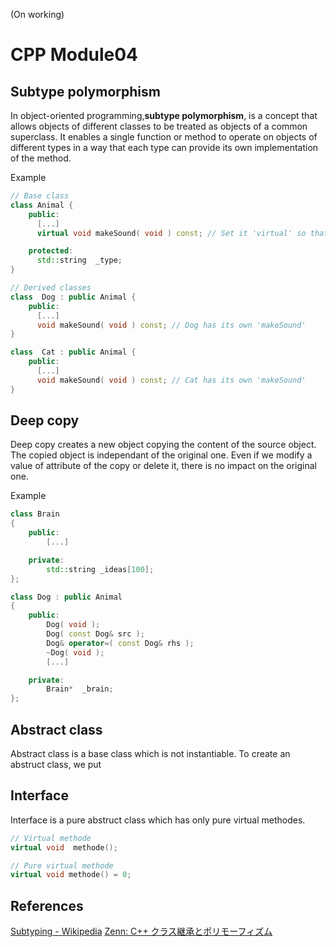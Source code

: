 (On working)
# CPP Module04

## Subtype polymorphism 
In object-oriented programming,__subtype polymorphism__, is a concept that allows objects of different classes to be treated as objects of a common superclass. It enables a single function or method to operate on objects of different types in a way that each type can provide its own implementation of the method.  
  
Example
```cpp
// Base class
class Animal {
    public:
      [...]
      virtual void makeSound( void ) const; // Set it 'virtual' so that dirived classes can override the function.

    protected:
      std::string  _type;
}

// Derived classes
class  Dog : public Animal {
    public:
      [...]
      void makeSound( void ) const; // Dog has its own 'makeSound'
}

class  Cat : public Animal {
    public:
      [...]
      void makeSound( void ) const; // Cat has its own 'makeSound'
}
```

## Deep copy
Deep copy creates a new object copying the content of the source object.  
The copied object is independant of the original one. Even if we modify a value of attribute of the copy or delete it, there is no impact on the original one.  
  
Example
```cpp
class Brain
{
	public:
		[...]

	private:
		std::string	_ideas[100];
};

class Dog : public Animal
{
	public:
        Dog( void );
		Dog( const Dog& src );
		Dog& operator=( const Dog& rhs );
		~Dog( void );
		[...]

	private:
		Brain*	_brain;
};

```

## Abstract class
Abstract class is a base class which is not instantiable.
To create an abstruct class, we put 

## Interface
Interface is a pure abstruct class which has only pure virtual methodes.

```c++
// Virtual methode
virtual void  methode();

// Pure virtual methode
virtual void methode() = 0;
```

## References

[Subtyping - Wikipedia](https://en.wikipedia.org/wiki/Subtyping)
[Zenn: C++ クラス継承とポリモーフィズム](https://zenn.dev/rt3mis10/articles/2d9f5e8bcc06a7)
